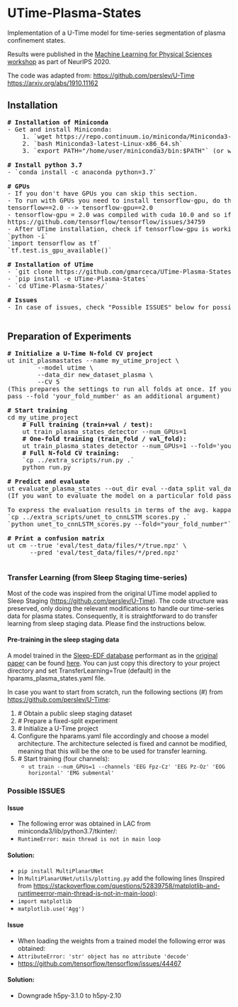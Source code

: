 # UTime-Plasma-States

Implementation of a U-Time model for time-series segmentation of plasma confinement states.

Results were published in the [Machine Learning for Physical Sciences workshop](https://ml4physicalsciences.github.io/2020/)
as part of NeurIPS 2020.

The code was adapted from:
https://github.com/perslev/U-Time
https://arxiv.org/abs/1910.11162

## Installation
<pre>
<b># Installation of Miniconda</b>
- Get and install Miniconda:
    1. `wget https://repo.continuum.io/miniconda/Miniconda3-latest-Linux-x86_64.sh`
    2. `bash Miniconda3-latest-Linux-x86_64.sh`
    3. `export PATH="/home/user/miniconda3/bin:$PATH"` (or where you have decided to install miniconda3)

<b># Install python 3.7 </b>
- `conda install -c anaconda python=3.7`

<b># GPUs </b>
- If you don't have GPUs you can skip this section.
- To run with GPUs you need to install tensorflow-gpu, do the following modification in `requirements.txt`
tensorflow==2.0 --> tensorflow-gpu==2.0
- tensorflow-gpu = 2.0 was compiled with cuda 10.0 and so if you want to use cuda 10.2 you would need to install TF from source
https://github.com/tensorflow/tensorflow/issues/34759
- After UTime installation, check if tensorflow-gpu is working:
`python -i`
`import tensorflow as tf`
`tf.test.is_gpu_available()`

<b># Installation of UTime </b>
- `git clone https://github.com/gmarceca/UTime-Plasma-States.git`
- `pip install -e UTime-Plasma-States`
- `cd UTime-Plasma-States/`

<b># Issues </b>
- In case of issues, check "Possible ISSUES" below for possible solutions.

</pre>

## Preparation of Experiments
<pre>
<b># Initialize a U-Time N-fold CV project</b>
ut init_plasmastates --name my_utime_project \
        --model utime \
        --data_dir new_dataset_plasma \
        --CV 5
(This prepares the settings to run all folds at once. If you want to focus on a particular fold 
pass --fold 'your_fold_number' as an additional argument)

<b># Start training</b>
cd my_utime_project
    <b># Full training (train+val / test):</b>
    ut train_plasma_states_detector --num_GPUs=1
    <b># One-fold training (train_fold / val_fold):</b>
    ut train_plasma_states_detector --num_GPUs=1 --fold='your_fold_number'
    <b># Full N-fold CV training:</b>
    `cp ../extra_scripts/run.py .`
    python run.py

<b># Predict and evaluate</b>
ut evaluate_plasma_states --out_dir eval --data_split val_data --one_shot --overwrite
(If you want to evaluate the model on a particular fold pass --fold 'your_fold_number' as an additional argument)

To express the evaluation results in terms of the avg. kappa statistic (final score):
`cp ../extra_scripts/unet_to_cnnLSTM_scores.py .`
`python unet_to_cnnLSTM_scores.py --fold="your_fold_number"`

<b># Print a confusion matrix</b>
ut cm --true 'eval/test_data/files/*/true.npz' \
      --pred 'eval/test_data/files/*/pred.npz'

</pre>

### Transfer Learning (from Sleep Staging time-series)

Most of the code was inspired from the original UTime model applied to Sleep Staging (https://github.com/perslev/U-Time).
The code structure was preserved, only doing the relevant modifications to handle our time-series data for plasma states.
Consequently, it is straightforward to do transfer learning from sleep staging data. Please find the instructions below.

#### Pre-training in the sleep staging data

A model trained in the [Sleep-EDF database](https://physionet.org/content/sleep-edf/1.0.0/) performant as in the [original paper](https://arxiv.org/abs/1910.11162) 
can be found [here](in_dir_eval/model_for_tl). You can just copy this directory to your project directory and set TransferLearning=True (default) in the hparams_plasma_states.yaml file. 

In case you want to start from scratch, run the following sections (\#) from https://github.com/perslev/U-Time:
1. \# Obtain a public sleep staging dataset
2. \# Prepare a fixed-split experiment
3. \# Initialize a U-Time project
4. Configure the hparams.yaml file accordingly and choose a model architecture. 
  The architecture selected is fixed and cannot be modified, meaning that this 
  will be the one to be used for transfer learning.
5. \# Start training (four channels):
    - `ut train --num_GPUs=1 --channels 'EEG Fpz-Cz' 'EEG Pz-Oz' 'EOG horizontal' 'EMG submental'`

### Possible ISSUES
#### Issue
- The following error was obtained in LAC from miniconda3/lib/python3.7/tkinter/:
- `RuntimeError: main thread is not in main loop`
#### Solution:
- `pip install MultiPlanarUNet`
- In `MultiPlanarUNet/utils/plotting.py` add the following lines (Inspired from https://stackoverflow.com/questions/52839758/matplotlib-and-runtimeerror-main-thread-is-not-in-main-loop):
- `import matplotlib`
- `matplotlib.use('Agg')`

#### Issue
- When loading the weights from a trained model the following error was obtained:
- `AttributeError: 'str' object has no attribute 'decode'`
- https://github.com/tensorflow/tensorflow/issues/44467
#### Solution:
- Downgrade h5py-3.1.0 to h5py-2.10
